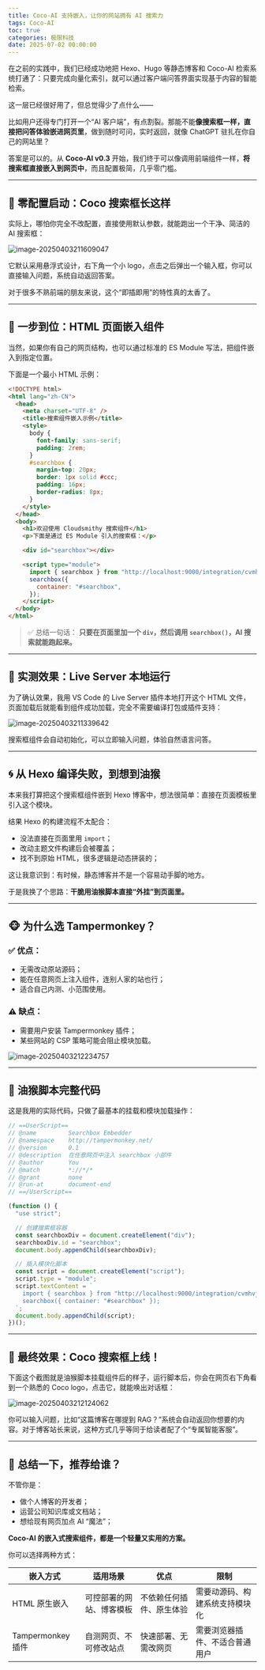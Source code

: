 ```yaml
---
title: Coco-AI 支持嵌入，让你的网站拥有 AI 搜索力
tags: Coco-AI
toc: true
categories: 极限科技
date: 2025-07-02 00:00:00
---
```


在之前的实践中，我们已经成功地把 Hexo、Hugo 等静态博客和 Coco-AI 检索系统打通了：只要完成向量化索引，就可以通过客户端问答界面实现基于内容的智能检索。

这一层已经很好用了，但总觉得少了点什么——

比如用户还得专门打开一个“AI 客户端”，有点割裂。那能不能**像搜索框一样，直接把问答体验嵌进网页里**，做到随时可问，实时返回，就像 ChatGPT 驻扎在你自己的网站里？

答案是可以的。从 **Coco-AI v0.3** 开始，我们终于可以像调用前端组件一样，**将搜索框直接嵌入到网页中**，而且配置极简，几乎零门槛。

---

## 🧱 零配置启动：Coco 搜索框长这样

实际上，哪怕你完全不改配置，直接使用默认参数，就能跑出一个干净、简洁的 AI 搜索框：

![image-20250403211609047](https://i-blog.csdnimg.cn/img_convert/a8a7912a64220109aa4e2bc7b83623ef.png)

它默认采用悬浮式设计，右下角一个小 logo，点击之后弹出一个输入框，你可以直接输入问题，系统自动返回答案。

对于很多不熟前端的朋友来说，这个“即插即用”的特性真的太香了。

---

## 🚀 一步到位：HTML 页面嵌入组件

当然，如果你有自己的网页结构，也可以通过标准的 ES Module 写法，把组件嵌入到指定位置。

下面是一个最小 HTML 示例：

```html
<!DOCTYPE html>
<html lang="zh-CN">
  <head>
    <meta charset="UTF-8" />
    <title>搜索组件嵌入示例</title>
    <style>
      body {
        font-family: sans-serif;
        padding: 2rem;
      }
      #searchbox {
        margin-top: 20px;
        border: 1px solid #ccc;
        padding: 16px;
        border-radius: 8px;
      }
    </style>
  </head>
  <body>
    <h1>欢迎使用 Cloudsmithy 搜索组件</h1>
    <p>下面是通过 ES Module 引入的搜索框：</p>

    <div id="searchbox"></div>

    <script type="module">
      import { searchbox } from "http://localhost:9000/integration/cvmhvjl92jog2dokvsd0/widget";
      searchbox({
        container: "#searchbox",
      });
    </script>
  </body>
</html>
```

> ✅ 总结一句话：
> **只要在页面里加一个 `div`，然后调用 `searchbox()`，AI 搜索就能跑起来。**

---

## 🧪 实测效果：Live Server 本地运行

为了确认效果，我用 VS Code 的 Live Server 插件本地打开这个 HTML 文件，页面加载后就能看到组件成功加载，完全不需要编译打包或插件支持：

![image-20250403211339642](https://i-blog.csdnimg.cn/img_convert/3fa6aefa7e36673d869ad5109eeae5ab.png)

搜索框组件会自动初始化，可以立即输入问题，体验自然语言问答。

---

## 🌀 从 Hexo 编译失败，到想到油猴

本来我打算把这个搜索框组件嵌到 Hexo 博客中，想法很简单：直接在页面模板里引入这个模块。

结果 Hexo 的构建流程不太配合：

- 没法直接在页面里用 `import`；
- 改动主题文件构建后会被覆盖；
- 找不到原始 HTML，很多逻辑是动态拼装的；

这让我意识到：有时候，静态博客并不是一个容易动手脚的地方。

于是我换了个思路：**干脆用油猴脚本直接“外挂”到页面里。**

---

## 🐵 为什么选 Tampermonkey？

### ✅ 优点：

- 无需改动原站源码；
- 能在任意网页上注入组件，连别人家的站也行；
- 适合自己内测、小范围使用。

### ⚠️ 缺点：

- 需要用户安装 Tampermonkey 插件；
- 某些网站的 CSP 策略可能会阻止模块加载。

![image-20250403212234757](https://i-blog.csdnimg.cn/img_convert/17e87f153515d36b751f6a9af4b859d2.png)

---

## 🧩 油猴脚本完整代码

这是我用的实际代码，只做了最基本的挂载和模块加载操作：

```javascript
// ==UserScript==
// @name         Searchbox Embedder
// @namespace    http://tampermonkey.net/
// @version      0.1
// @description  在任意网页中注入 searchbox 小部件
// @author       You
// @match        *://*/*
// @grant        none
// @run-at       document-end
// ==/UserScript==

(function () {
  "use strict";

  // 创建搜索框容器
  const searchboxDiv = document.createElement("div");
  searchboxDiv.id = "searchbox";
  document.body.appendChild(searchboxDiv);

  // 插入模块化脚本
  const script = document.createElement("script");
  script.type = "module";
  script.textContent = `
    import { searchbox } from "http://localhost:9000/integration/cvmhvjl92jog2dokvsd0/widget";
    searchbox({ container: "#searchbox" });
  `;
  document.body.appendChild(script);
})();
```

---

## 📸 最终效果：Coco 搜索框上线！

下面这个截图就是油猴脚本挂载组件后的样子，运行脚本后，你会在网页右下角看到一个熟悉的 Coco logo，点击它，就能唤出对话框：

![image-20250403212124062](https://i-blog.csdnimg.cn/img_convert/8aed90446544d1e3570446c2dbe4d474.png)

你可以输入问题，比如“这篇博客在哪提到 RAG？”系统会自动返回你想要的内容。对于博客站长来说，这种方式几乎等同于给读者配了个“专属智能客服”。

---

## 🎯 总结一下，推荐给谁？

不管你是：

- 做个人博客的开发者；
- 运营公司知识库或文档站；
- 想给现有网页加点 AI “魔法”；

**Coco-AI 的嵌入式搜索组件，都是一个轻量又实用的方案。**

你可以选择两种方式：

| 嵌入方式          | 适用场景                 | 优点                     | 限制                           |
| ----------------- | ------------------------ | ------------------------ | ------------------------------ |
| HTML 原生嵌入     | 可控部署的网站、博客模板 | 不依赖任何插件、原生体验 | 需要动源码、构建系统支持模块化 |
| Tampermonkey 插件 | 自测网页、不可修改站点   | 快速部署、无需改网页     | 需要浏览器插件、不适合普通用户 |
